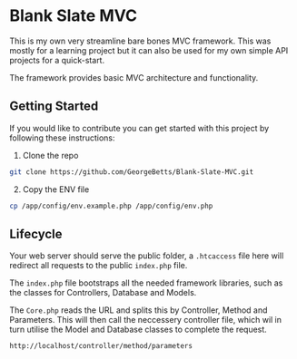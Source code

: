 
# Blank Slate MVC
This is my own very streamline bare bones MVC framework. This was mostly for a learning project but it can also be used for my own simple API projects for a quick-start.

The framework provides basic MVC architecture and functionality. 

## Getting Started
If you would like to contribute you can get started with this project by following these instructions:  
1. Clone the repo
```sh
git clone https://github.com/GeorgeBetts/Blank-Slate-MVC.git
```
2. Copy the ENV file
```sh
cp /app/config/env.example.php /app/config/env.php
```

## Lifecycle
Your web server should serve the public folder, a `.htcaccess` file here will redirect all requests to the public `index.php` file.

The `index.php` file bootstraps all the needed framework libraries, such as the classes for Controllers, Database and Models.

The `Core.php` reads the URL and splits this by Controller, Method and Parameters. This will then call the neccessery controller file, which wil in turn utilise the Model and Database classes to complete the request.

```
http://localhost/controller/method/parameters
```